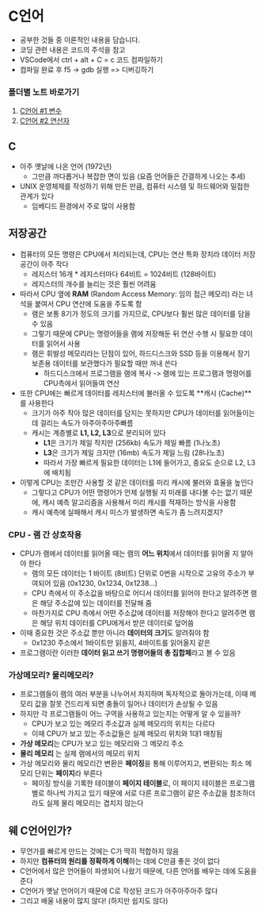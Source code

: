 # C언어

- 공부한 것들 중 이론적인 내용을 담습니다.
- 코딩 관련 내용은 코드의 주석을 참고
- VSCode에서 ctrl + alt + C = c 코드 컴파일하기
- 컴파일 완료 후 f5 -> gdb 실행 => 디버깅하기

### 폴더별 노트 바로가기

1. [C언어 #1 변수](1/README.md)
2. [C언어 #2 연산자](2/README.md)

## C

- 아주 옛날에 나온 언어 (1972년)
  - 그만큼 까다롭거나 복잡한 면이 있음 (요즘 언어들은 간결하게 나오는 추세)
- UNIX 운영체제를 작성하기 위해 만든 만큼, 컴퓨터 시스템 및 하드웨어와 밀접한 관계가 있다
  - 임베디드 환경에서 주로 많이 사용함

## 저장공간

- 컴퓨터의 모든 명령은 CPU에서 처리되는데, CPU는 연산 특화 장치라 데이터 저장 공간이 아주 작다
  - 레지스터 16개 \* 레지스터마다 64비트 = 1024비트 (128바이트)
  - 레지스터의 개수를 늘리는 것은 훨씬 어려움
- 따라서 CPU 옆에 **RAM** (Random Access Memory: 임의 접근 메모리) 라는 녀석을 붙여서 CPU 연산에 도움을 주도록 함
  - 램은 보통 8기가 정도의 크기를 가지므로, CPU보다 훨씬 많은 데이터를 담을 수 있음
  - 그렇기 때문에 CPU는 명령어들을 램에 저장해둔 뒤 연산 수행 시 필요한 데이터를 읽어서 사용
  - 램은 휘발성 메모리라는 단점이 있어, 하드디스크와 SSD 등을 이용해서 장기 보존용 데이터를 보관했다가 필요할 때만 꺼내 쓴다
    - 하드디스크에서 프로그램을 램에 복사 -> 램에 있는 프로그램과 명령어를 CPU측에서 읽어들여 연산
- 또한 CPU에는 빠르게 데이터를 레지스터에 불러올 수 있도록 **캐시 (Cache)**를 사용한다
  - 크기가 아주 작아 많은 데이터를 담지는 못하지만 CPU가 데이터를 읽어들이는 데 걸리는 속도가 아주아주아주빠름
  - 캐시는 계층별로 **L1, L2, L3**으로 분리되어 있다
    - **L1**은 크기가 제일 작지만 (256kb) 속도가 제일 빠름 (1나노초)
    - **L3**은 크기가 제일 크지만 (16mb) 속도가 제일 느림 (28나노초)
    - 따라서 가장 빠르게 필요한 데이터는 L1에 들어가고, 중요도 순으로 L2, L3에 배치됨
- 이렇게 CPU는 조만간 사용할 것 같은 데이터를 미리 캐시에 불러와 효율을 높인다
  - 그렇다고 CPU가 어떤 명령어가 언제 실행될 지 미래를 내다볼 수는 없기 때문에, 캐시 예측 알고리즘을 사용해서 미리 캐시를 적재하는 방식을 사용함
  - 캐시 예측에 실패해서 캐시 미스가 발생하면 속도가 좀 느려지겠지?

### CPU - 램 간 상호작용

- CPU가 램에서 데이터를 읽어올 때는 램의 **어느 위치**에서 데이터를 읽어올 지 알아야 한다
  - 램의 모든 데이터는 1 바이트 (8비트) 단위로 0번을 시작으로 고유의 주소가 부여되어 있음 (0x1230, 0x1234, 0x1238...)
  - CPU 측에서 이 주소값을 바탕으로 어디서 데이터를 읽어야 한다고 알려주면 램은 해당 주소값에 있는 데이터를 전달해 줌
  - 마찬가지로 CPU 측에서 어떤 주소값에 데이터를 저장해야 한다고 알려주면 램은 해당 위치 데이터를 CPU에게서 받은 데이터로 덮어씀
- 이때 중요한 것은 주소값 뿐만 아니라 **데이터의 크기**도 알려줘야 함
  - 0x1230 주소에서 1바이트만 읽을지, 4바이트를 읽어올지 같은
- 프로그램이란 이러한 **데이터 읽고 쓰기 명령어들의 총 집합체**라고 볼 수 있음

### 가상메모리? 물리메모리?

- 프로그램들이 램의 여러 부분을 나누어서 차지하며 독자적으로 돌아가는데, 이때 메모리 값을 잘못 건드리게 되면 충돌이 일어나 데이터가 손상될 수 있음
- 하지만 각 프로그램들이 어느 구역을 사용하고 있는지는 어떻게 알 수 있을까?
  - CPU가 보고 있는 메모리 주소값과 실제 메모리의 위치는 다르다
  - 이때 CPU가 보고 있는 주소값들은 실제 메모리 위치와 1대1 매칭됨
- **가상 메모리**는 CPU가 보고 있는 메모리와 그 메모리 주소
- **물리 메모리** 는 실제 램에서의 메모리 위치
- 가상 메모리와 물리 메모리간 변환은 **페이징**을 통해 이루어지고, 변환되는 최소 메모리 단위는 **페이지**라 부른다
  - 페이징 방식을 기록한 테이블이 **페이지 테이블**로, 이 페이지 테이블은 프로그램별로 하나씩 가지고 있기 때문에 서로 다른 프로그램이 같은 주소값을 참조하더라도 실제 물리 메모리는 겹치지 않는다

## 웨 C언어인가?

- 무언가를 빠르게 만드는 것에는 C가 딱히 적합하지 않음
- 하지만 **컴퓨터의 원리를 정확하게 이해**하는 데에 C만큼 좋은 것이 없다
- C언어에서 많은 언어들이 파생되어 나왔기 때문에, 다른 언어를 배우는 데에 도움을 준다
- C언어가 옛날 언어이기 때문에 C로 작성된 코드가 아주아주아주 많다
- 그리고 배울 내용이 많지 않다! (하지만 쉽지도 않다)
